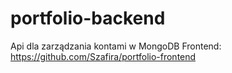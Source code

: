 # portfolio-backend
 
Api dla zarządzania kontami w MongoDB
Frontend:
https://github.com/Szafira/portfolio-frontend
